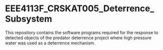 # EEE4113F_CRSKAT005_Deterrence_Subsystem
This repository contains the software programs required for the response to detected objects of the predator deterrence project where high pressure water was used as a deterrence mechanism.
